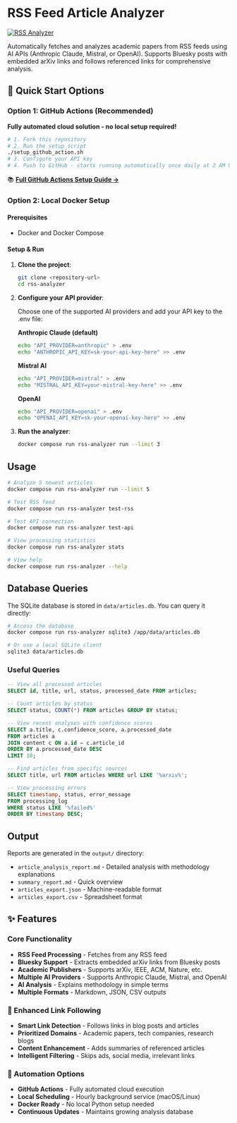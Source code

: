 # RSS Feed Article Analyzer

[![RSS Analyzer](https://github.com/your-username/rss-analyzer/actions/workflows/rss-analyzer.yml/badge.svg)](https://github.com/your-username/rss-analyzer/actions/workflows/rss-analyzer.yml)

Automatically fetches and analyzes academic papers from RSS feeds using AI APIs (Anthropic Claude, Mistral, or OpenAI). Supports Bluesky posts with embedded arXiv links and follows referenced links for comprehensive analysis.

## 🚀 Quick Start Options

### Option 1: GitHub Actions (Recommended)
**Fully automated cloud solution - no local setup required!**

```bash
# 1. Fork this repository
# 2. Run the setup script
./setup_github_action.sh
# 3. Configure your API key
# 4. Push to GitHub - starts running automatically once daily at 2 AM UTC!
```

📚 **[Full GitHub Actions Setup Guide →](docs/setup/GITHUB_ACTION_SETUP.md)**

### Option 2: Local Docker Setup

#### Prerequisites
- Docker and Docker Compose

#### Setup & Run

1. **Clone the project**:
   ```bash
   git clone <repository-url>
   cd rss-analyzer
   ```

2. **Configure your API provider**:

   Choose one of the supported AI providers and add your API key to the .env file:

   **Anthropic Claude (default)**
   ```bash
   echo "API_PROVIDER=anthropic" > .env
   echo "ANTHROPIC_API_KEY=sk-your-api-key-here" >> .env
   ```

   **Mistral AI**
   ```bash
   echo "API_PROVIDER=mistral" > .env
   echo "MISTRAL_API_KEY=your-mistral-key-here" >> .env
   ```

   **OpenAI**
   ```bash
   echo "API_PROVIDER=openai" > .env
   echo "OPENAI_API_KEY=sk-your-openai-key-here" >> .env
   ```

3. **Run the analyzer**:
   ```bash
   docker compose run rss-analyzer run --limit 3
   ```

## Usage

```bash
# Analyze 5 newest articles
docker compose run rss-analyzer run --limit 5

# Test RSS feed
docker compose run rss-analyzer test-rss

# Test API connection
docker compose run rss-analyzer test-api

# View processing statistics
docker compose run rss-analyzer stats

# View help
docker compose run rss-analyzer --help
```

## Database Queries

The SQLite database is stored in `data/articles.db`. You can query it directly:

```bash
# Access the database
docker compose run rss-analyzer sqlite3 /app/data/articles.db

# Or use a local SQLite client
sqlite3 data/articles.db
```

### Useful Queries

```sql
-- View all processed articles
SELECT id, title, url, status, processed_date FROM articles;

-- Count articles by status
SELECT status, COUNT(*) FROM articles GROUP BY status;

-- View recent analyses with confidence scores
SELECT a.title, c.confidence_score, a.processed_date
FROM articles a
JOIN content c ON a.id = c.article_id
ORDER BY a.processed_date DESC
LIMIT 10;

-- Find articles from specific sources
SELECT title, url FROM articles WHERE url LIKE '%arxiv%';

-- View processing errors
SELECT timestamp, status, error_message
FROM processing_log
WHERE status LIKE '%failed%'
ORDER BY timestamp DESC;
```

## Output

Reports are generated in the `output/` directory:
- `article_analysis_report.md` - Detailed analysis with methodology explanations
- `summary_report.md` - Quick overview
- `articles_export.json` - Machine-readable format
- `articles_export.csv` - Spreadsheet format

## ✨ Features

### Core Functionality
- **RSS Feed Processing** - Fetches from any RSS feed
- **Bluesky Support** - Extracts embedded arXiv links from Bluesky posts
- **Academic Publishers** - Supports arXiv, IEEE, ACM, Nature, etc.
- **Multiple AI Providers** - Supports Anthropic Claude, Mistral, and OpenAI
- **AI Analysis** - Explains methodology in simple terms
- **Multiple Formats** - Markdown, JSON, CSV outputs

### 🔗 Enhanced Link Following
- **Smart Link Detection** - Follows links in blog posts and articles
- **Prioritized Domains** - Academic papers, tech companies, research blogs
- **Content Enhancement** - Adds summaries of referenced articles
- **Intelligent Filtering** - Skips ads, social media, irrelevant links

### 🤖 Automation Options
- **GitHub Actions** - Fully automated cloud execution
- **Local Scheduling** - Hourly background service (macOS/Linux)
- **Docker Ready** - No local Python setup needed
- **Continuous Updates** - Maintains growing analysis database

